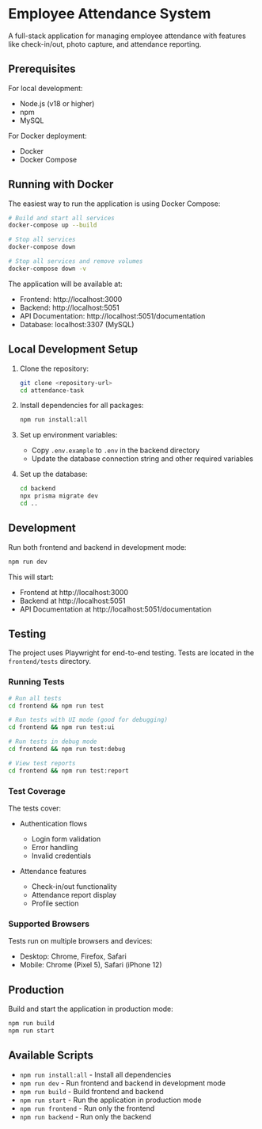 # Employee Attendance System

A full-stack application for managing employee attendance with features like check-in/out, photo capture, and attendance reporting.

## Prerequisites

For local development:
- Node.js (v18 or higher)
- npm
- MySQL

For Docker deployment:
- Docker
- Docker Compose

## Running with Docker

The easiest way to run the application is using Docker Compose:

```bash
# Build and start all services
docker-compose up --build

# Stop all services
docker-compose down

# Stop all services and remove volumes
docker-compose down -v
```

The application will be available at:
- Frontend: http://localhost:3000
- Backend: http://localhost:5051
- API Documentation: http://localhost:5051/documentation
- Database: localhost:3307 (MySQL)

## Local Development Setup

1. Clone the repository:
   ```bash
   git clone <repository-url>
   cd attendance-task
   ```

2. Install dependencies for all packages:
   ```bash
   npm run install:all
   ```

3. Set up environment variables:
   - Copy `.env.example` to `.env` in the backend directory
   - Update the database connection string and other required variables

4. Set up the database:
   ```bash
   cd backend
   npx prisma migrate dev
   cd ..
   ```

## Development

Run both frontend and backend in development mode:
```bash
npm run dev
```

This will start:
- Frontend at http://localhost:3000
- Backend at http://localhost:5051
- API Documentation at http://localhost:5051/documentation

## Testing

The project uses Playwright for end-to-end testing. Tests are located in the `frontend/tests` directory.

### Running Tests

```bash
# Run all tests
cd frontend && npm run test

# Run tests with UI mode (good for debugging)
cd frontend && npm run test:ui

# Run tests in debug mode
cd frontend && npm run test:debug

# View test reports
cd frontend && npm run test:report
```

### Test Coverage

The tests cover:
- Authentication flows
  - Login form validation
  - Error handling
  - Invalid credentials

- Attendance features
  - Check-in/out functionality
  - Attendance report display
  - Profile section

### Supported Browsers

Tests run on multiple browsers and devices:
- Desktop: Chrome, Firefox, Safari
- Mobile: Chrome (Pixel 5), Safari (iPhone 12)

## Production

Build and start the application in production mode:
```bash
npm run build
npm run start
```

## Available Scripts

- `npm run install:all` - Install all dependencies
- `npm run dev` - Run frontend and backend in development mode
- `npm run build` - Build frontend and backend
- `npm run start` - Run the application in production mode
- `npm run frontend` - Run only the frontend
- `npm run backend` - Run only the backend 